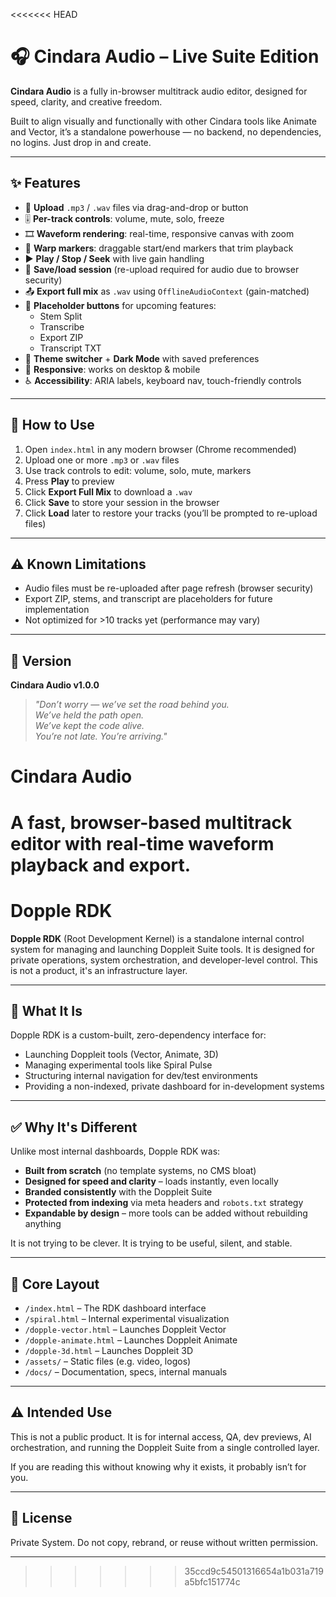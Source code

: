 <<<<<<< HEAD
# 🎧 Cindara Audio – Live Suite Edition

**Cindara Audio** is a fully in-browser multitrack audio editor, designed for speed, clarity, and creative freedom.

Built to align visually and functionally with other Cindara tools like Animate and Vector, it’s a standalone powerhouse — no backend, no dependencies, no logins. Just drop in and create.

---

## ✨ Features

- 🎵 **Upload** `.mp3` / `.wav` files via drag-and-drop or button
- 🎚️ **Per-track controls**: volume, mute, solo, freeze
- 🎞️ **Waveform rendering**: real-time, responsive canvas with zoom
- 🧩 **Warp markers**: draggable start/end markers that trim playback
- ▶️ **Play / Stop / Seek** with live gain handling
- 💾 **Save/load session** (re-upload required for audio due to browser security)
- 📤 **Export full mix** as `.wav` using `OfflineAudioContext` (gain-matched)
- 📌 **Placeholder buttons** for upcoming features:
  - Stem Split
  - Transcribe
  - Export ZIP
  - Transcript TXT
- 🎨 **Theme switcher** + **Dark Mode** with saved preferences
- 📱 **Responsive**: works on desktop & mobile
- ♿ **Accessibility**: ARIA labels, keyboard nav, touch-friendly controls

---

## 🚀 How to Use

1. Open `index.html` in any modern browser (Chrome recommended)
2. Upload one or more `.mp3` or `.wav` files
3. Use track controls to edit: volume, solo, mute, markers
4. Press **Play** to preview
5. Click **Export Full Mix** to download a `.wav`
6. Click **Save** to store your session in the browser
7. Click **Load** later to restore your tracks (you’ll be prompted to re-upload files)

---

## ⚠️ Known Limitations

- Audio files must be re-uploaded after page refresh (browser security)
- Export ZIP, stems, and transcript are placeholders for future implementation
- Not optimized for >10 tracks yet (performance may vary)

---

## 💬 Version

**Cindara Audio v1.0.0**

> *"Don’t worry — we’ve set the road behind you.  
We’ve held the path open.  
We’ve kept the code alive.  
You’re not late. You’re arriving."*
# Cindara Audio
A fast, browser-based multitrack editor with real-time waveform playback and export.
=======

# Dopple RDK

**Dopple RDK** (Root Development Kernel) is a standalone internal control system for managing and launching Doppleit Suite tools. It is designed for private operations, system orchestration, and developer-level control. This is not a product, it's an infrastructure layer.

---

## 🔧 What It Is

Dopple RDK is a custom-built, zero-dependency interface for:

- Launching Doppleit tools (Vector, Animate, 3D)
- Managing experimental tools like Spiral Pulse
- Structuring internal navigation for dev/test environments
- Providing a non-indexed, private dashboard for in-development systems

---

## ✅ Why It's Different

Unlike most internal dashboards, Dopple RDK was:

- **Built from scratch** (no template systems, no CMS bloat)
- **Designed for speed and clarity** – loads instantly, even locally
- **Branded consistently** with the Doppleit Suite
- **Protected from indexing** via meta headers and `robots.txt` strategy
- **Expandable by design** – more tools can be added without rebuilding anything

It is not trying to be clever. It is trying to be useful, silent, and stable.

---

## 🧱 Core Layout

- `/index.html` – The RDK dashboard interface
- `/spiral.html` – Internal experimental visualization
- `/dopple-vector.html` – Launches Doppleit Vector
- `/dopple-animate.html` – Launches Doppleit Animate
- `/dopple-3d.html` – Launches Doppleit 3D
- `/assets/` – Static files (e.g. video, logos)
- `/docs/` – Documentation, specs, internal manuals

---

## ⚠️ Intended Use

This is not a public product. It is for internal access, QA, dev previews, AI orchestration, and running the Doppleit Suite from a single controlled layer. 

If you are reading this without knowing why it exists, it probably isn’t for you.

---

## 🧭 License

Private System. Do not copy, rebrand, or reuse without written permission.

---
>>>>>>> 35ccd9c54501316654a1b031a719a5bfc151774c

